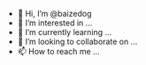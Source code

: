 - 👋 Hi, I’m @baizedog
- 👀 I’m interested in ...
- 🌱 I’m currently learning ...
- 💞️ I’m looking to collaborate on ...
- 📫 How to reach me ...

<!---
baizedog/baizedog is a ✨ special ✨ repository because its `README.md` (this file) appears on your GitHub profile.
You can click the Preview link to take a look at your changes.
--->
